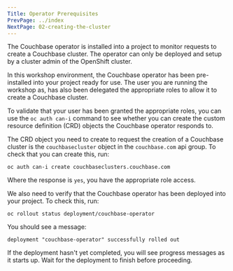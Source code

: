 ```yaml
---
Title: Operator Prerequisites
PrevPage: ../index
NextPage: 02-creating-the-cluster
---
```


The Couchbase operator is installed into a project to monitor requests to create a Couchbase cluster. The operator can only be deployed and setup by a cluster admin of the OpenShift cluster.

In this workshop environment, the Couchbase operator has been pre-installed into your project ready for use. The user you are running the workshop as, has also been delegated the appropriate roles to allow it to create a Couchbase cluster.

To validate that your user has been granted the appropriate roles, you can use the `oc auth can-i` command to see whether you can create the custom resource definition (CRD) objects the Couchbase operator responds to.

The CRD object you need to create to request the creation of a Couchbase cluster is the `couchbasecluster` object in the `couchbase.com` api group. To check that you can create this, run:

```execute
oc auth can-i create couchbaseclusters.couchbase.com
```

Where the response is `yes`, you have the appropriate role access.

We also need to verify that the Couchbase operator has been deployed into your project. To check this, run:

```execute-1
oc rollout status deployment/couchbase-operator
```

You should see a message:

```
deployment "couchbase-operator" successfully rolled out
```

If the deployment hasn't yet completed, you will see progress messages as it starts up. Wait for the deployment to finish before proceeding.
